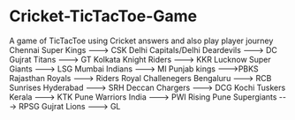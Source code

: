 # Cricket-TicTacToe-Game
A game of TicTacToe using Cricket answers and also play player journey
Chennai Super Kings ---> CSK
Delhi Capitals/Delhi Deardevils ---> DC
Gujrat Titans ---> GT
Kolkata Knight Riders ---> KKR
Lucknow Super Giants ---> LSG
Mumbai Indians ---> MI
Punjab kings --->PBKS
Rajasthan Royals ---> Riders
Royal Challenegers Bengaluru ---> RCB
Sunrises Hyderabad ---> SRH
Deccan Chargers ---> DCG
Kochi Tuskers Kerala ---> KTK
Pune Warriors India ---> PWI
Rising Pune Supergiants ---> RPSG
Gujrat Lions ---> GL
